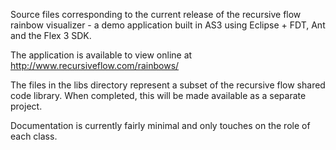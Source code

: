Source files corresponding to the current release of the recursive flow rainbow visualizer - a demo application built in AS3 using Eclipse + FDT, Ant and the Flex 3 SDK.

The application is available to view online at http://www.recursiveflow.com/rainbows/

The files in the libs directory represent a subset of the recursive flow shared code library. When completed, this will be made available as a separate project.

Documentation is currently fairly minimal and only touches on the role of each class.